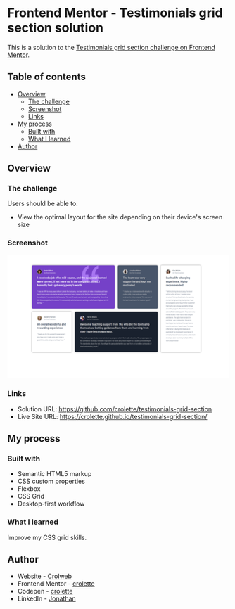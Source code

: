 # Frontend Mentor - Testimonials grid section solution

This is a solution to the [Testimonials grid section challenge on Frontend Mentor](https://www.frontendmentor.io/challenges/testimonials-grid-section-Nnw6J7Un7).
## Table of contents

- [Overview](#overview)
  - [The challenge](#the-challenge)
  - [Screenshot](#screenshot)
  - [Links](#links)
- [My process](#my-process)
  - [Built with](#built-with)
  - [What I learned](#what-i-learned)
- [Author](#author)


## Overview

### The challenge

Users should be able to:

- View the optimal layout for the site depending on their device's screen size

### Screenshot

![](./images/screenshot.png)


### Links

- Solution URL: https://github.com/crolette/testimonials-grid-section
- Live Site URL: https://crolette.github.io/testimonials-grid-section/

## My process

### Built with

- Semantic HTML5 markup
- CSS custom properties
- Flexbox
- CSS Grid
- Desktop-first workflow

### What I learned

Improve my CSS grid skills.


## Author

- Website - [Crolweb](https://www.crolweb.be)
- Frontend Mentor - [crolette](https://www.frontendmentor.io/profile/crolette)
- Codepen - [crolette](https://codepen.io/crolette/pens/)
- LinkedIn - [Jonathan](https://www.linkedin.com/in/jonathan-de-dijcker-6a7b1532/)

